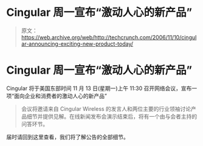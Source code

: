 # Cingular 周一宣布“激动人心的新产品”

> 原文：<https://web.archive.org/web/http://techcrunch.com/2006/11/10/cingular-announcing-exciting-new-product-today/>

# Cingular 周一宣布“激动人心的新产品”

Cingular 将于美国东部时间 11 月 13 日(星期一)上午 11:30 召开网络会议，宣布一项“面向企业和消费者的激动人心的新产品”

> 会议将邀请来自 Cingular Wireless 的发言人和两位主要的行业领袖讨论产品细节并提供见解。在线新闻发布会演示结束后，将有一个由与会者主持的问答环节。

届时请回到这里查看，我们将了解公告的全部细节。